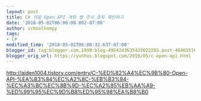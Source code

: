 ```yaml
---
layout: post
title: C# 키움 Open API 계좌 별 주식 종목 확인하기
date: '2018-05-02T06:00:00.002-07:00'
author: schoolhompy
tags:
- C#
modified_time: '2018-05-02T06:00:32.637-07:00'
blogger_id: tag:blogger.com,1999:blog-4954243635432022205.post-4646551625775790883
blogger_orig_url: https://yunhos.blogspot.com/2018/05/c-open-api.html
---
```


http://aiden1004.tistory.com/entry/C-%ED%82%A4%EC%9B%80-Open-API-%EA%B3%84%EC%A2%8C-%EB%B3%84-%EC%A3%BC%EC%8B%9D-%EC%A2%85%EB%AA%A9-%ED%99%95%EC%9D%B8%ED%95%98%EA%B8%B0
